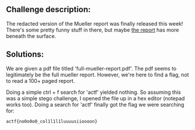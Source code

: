 ## Challenge description:
The redacted version of the Mueller report was finally released this week! There's some pretty funny stuff in there, but maybe [the report](https://drive.google.com/file/d/15smk_9kADOHYBiPY-ViAYBN891VRWIQd/view?usp=sharing) has more beneath the surface.

## Solutions:
We are given a pdf file titled 'full-mueller-report.pdf'. The pdf seems to legitimately be the full mueller report. However, we're here to find a flag, not to read a 100+ paged report.


Doing a simple ctrl + f search for 'actf' yielded nothing. So assuming this was a simple stego challenge, I opened the file up in
a hex editor (notepad works too). Doing a search for 'actf' finally got the flag we were searching for:

`actf{no0o0o0_col1l1l1luuuusiioooon}`
